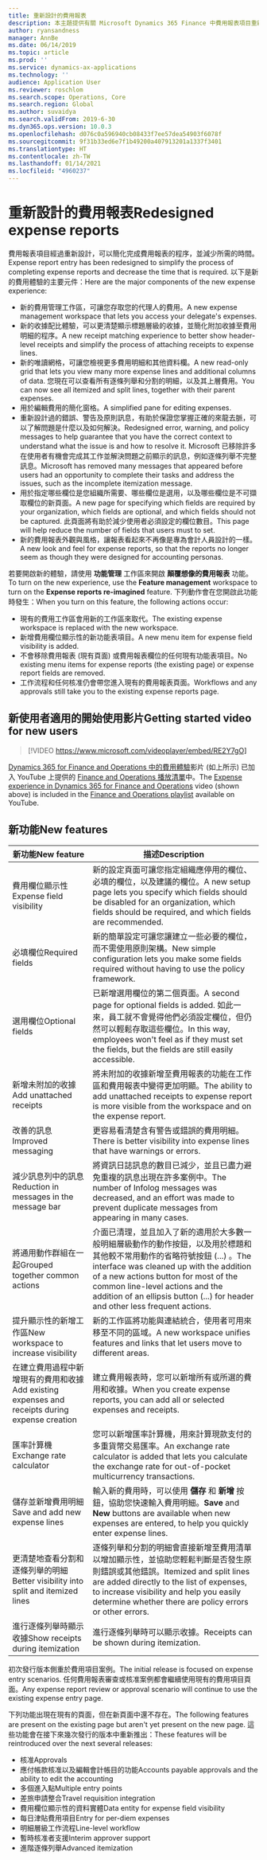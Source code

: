 ```yaml
---
title: 重新設計的費用報表
description: 本主題提供有關 Microsoft Dynamics 365 Finance 中費用報表項目重新設計和顛覆想像體驗的資訊。 新的體驗簡化完成費用報表的程序，並減少所需的時間。
author: ryansandness
manager: AnnBe
ms.date: 06/14/2019
ms.topic: article
ms.prod: ''
ms.service: dynamics-ax-applications
ms.technology: ''
audience: Application User
ms.reviewer: roschlom
ms.search.scope: Operations, Core
ms.search.region: Global
ms.author: suvaidya
ms.search.validFrom: 2019-6-30
ms.dyn365.ops.version: 10.0.3
ms.openlocfilehash: d076c0a596940cb08433f7ee57dea54903f6078f
ms.sourcegitcommit: 9f31b33ed6e7f1b49200a407913201a1337f3401
ms.translationtype: HT
ms.contentlocale: zh-TW
ms.lasthandoff: 01/14/2021
ms.locfileid: "4960237"
---
```

# <a name="redesigned-expense-reports"></a><span data-ttu-id="9fd36-104">重新設計的費用報表</span><span class="sxs-lookup"><span data-stu-id="9fd36-104">Redesigned expense reports</span></span>

<span data-ttu-id="9fd36-105">費用報表項目經過重新設計，可以簡化完成費用報表的程序，並減少所需的時間。</span><span class="sxs-lookup"><span data-stu-id="9fd36-105">Expense report entry has been redesigned to simplify the process of completing expense reports and decrease the time that is required.</span></span> <span data-ttu-id="9fd36-106">以下是新的費用體驗的主要元件：</span><span class="sxs-lookup"><span data-stu-id="9fd36-106">Here are the major components of the new expense experience:</span></span>

- <span data-ttu-id="9fd36-107">新的費用管理工作區，可讓您存取您的代理人的費用。</span><span class="sxs-lookup"><span data-stu-id="9fd36-107">A new expense management workspace that lets you access your delegate's expenses.</span></span>
- <span data-ttu-id="9fd36-108">新的收據配比體驗，可以更清楚顯示標題層級的收據，並簡化附加收據至費用明細的程序。</span><span class="sxs-lookup"><span data-stu-id="9fd36-108">A new receipt matching experience to better show header-level receipts and simplify the process of attaching receipts to expense lines.</span></span>
- <span data-ttu-id="9fd36-109">新的唯讀網格，可讓您檢視更多費用明細和其他資料欄。</span><span class="sxs-lookup"><span data-stu-id="9fd36-109">A new read-only grid that lets you view many more expense lines and additional columns of data.</span></span> <span data-ttu-id="9fd36-110">您現在可以查看所有逐條列舉和分割的明細，以及其上層費用。</span><span class="sxs-lookup"><span data-stu-id="9fd36-110">You can now see all itemized and split lines, together with their parent expenses.</span></span>
- <span data-ttu-id="9fd36-111">用於編輯費用的簡化窗格。</span><span class="sxs-lookup"><span data-stu-id="9fd36-111">A simplified pane for editing expenses.</span></span>
- <span data-ttu-id="9fd36-112">重新設計過的錯誤、警告及原則訊息，有助於保證您掌握正確的來龍去脈，可以了解問題是什麼以及如何解決。</span><span class="sxs-lookup"><span data-stu-id="9fd36-112">Redesigned error, warning, and policy messages to help guarantee that you have the correct context to understand what the issue is and how to resolve it.</span></span> <span data-ttu-id="9fd36-113">Microsoft 已移除許多在使用者有機會完成其工作並解決問題之前顯示的訊息，例如逐條列舉不完整訊息。</span><span class="sxs-lookup"><span data-stu-id="9fd36-113">Microsoft has removed many messages that appeared before users had an opportunity to complete their tasks and address the issues, such as the incomplete itemization message.</span></span>
- <span data-ttu-id="9fd36-114">用於指定哪些欄位是您組織所需要、哪些欄位是選用，以及哪些欄位是不可擷取欄位的新頁面。</span><span class="sxs-lookup"><span data-stu-id="9fd36-114">A new page for specifying which fields are required by your organization, which fields are optional, and which fields should not be captured.</span></span> <span data-ttu-id="9fd36-115">此頁面將有助於減少使用者必須設定的欄位數目。</span><span class="sxs-lookup"><span data-stu-id="9fd36-115">This page will help reduce the number of fields that users must to set.</span></span>
- <span data-ttu-id="9fd36-116">新的費用報表外觀與風格，讓報表看起來不再像是專為會計人員設計的一樣。</span><span class="sxs-lookup"><span data-stu-id="9fd36-116">A new look and feel for expense reports, so that the reports no longer seem as though they were designed for accounting personas.</span></span>

<span data-ttu-id="9fd36-117">若要開啟新的體驗，請使用 **功能管理** 工作區來開啟 **顛覆想像的費用報表** 功能。</span><span class="sxs-lookup"><span data-stu-id="9fd36-117">To turn on the new experience, use the **Feature management** workspace to turn on the **Expense reports re-imagined** feature.</span></span> <span data-ttu-id="9fd36-118">下列動作會在您開啟此功能時發生：</span><span class="sxs-lookup"><span data-stu-id="9fd36-118">When you turn on this feature, the following actions occur:</span></span>

- <span data-ttu-id="9fd36-119">現有的費用工作區會用新的工作區來取代。</span><span class="sxs-lookup"><span data-stu-id="9fd36-119">The existing expense workspace is replaced with the new workspace.</span></span>
- <span data-ttu-id="9fd36-120">新增費用欄位顯示性的新功能表項目。</span><span class="sxs-lookup"><span data-stu-id="9fd36-120">A new menu item for expense field visibility is added.</span></span>
- <span data-ttu-id="9fd36-121">不會移除費用報表 (現有頁面) 或費用報表欄位的任何現有功能表項目。</span><span class="sxs-lookup"><span data-stu-id="9fd36-121">No existing menu items for expense reports (the existing page) or expense report fields are removed.</span></span>
- <span data-ttu-id="9fd36-122">工作流程和任何核准仍會帶您進入現有的費用報表頁面。</span><span class="sxs-lookup"><span data-stu-id="9fd36-122">Workflows and any approvals still take you to the existing expense reports page.</span></span>

## <a name="getting-started-video-for-new-users"></a><span data-ttu-id="9fd36-123">新使用者適用的開始使用影片</span><span class="sxs-lookup"><span data-stu-id="9fd36-123">Getting started video for new users</span></span>

> [!VIDEO https://www.microsoft.com/videoplayer/embed/RE2Y7gO]

<span data-ttu-id="9fd36-124">[Dynamics 365 for Finance and Operations 中的費用體驗](https://youtu.be/Ocy-MsTvEE0)影片 (如上所示) 已加入 YouTube 上提供的 [Finance and Operations 播放清單](https://www.youtube.com/playlist?list=PLcakwueIHoT_SYfIaPGoOhloFoCXiUSyW)中。</span><span class="sxs-lookup"><span data-stu-id="9fd36-124">The [Expense experience in Dynamics 365 for Finance and Operations](https://youtu.be/Ocy-MsTvEE0) video (shown above) is included in the [Finance and Operations playlist](https://www.youtube.com/playlist?list=PLcakwueIHoT_SYfIaPGoOhloFoCXiUSyW) available on YouTube.</span></span>

## <a name="new-features"></a><span data-ttu-id="9fd36-125">新功能</span><span class="sxs-lookup"><span data-stu-id="9fd36-125">New features</span></span>

| <span data-ttu-id="9fd36-126">新功能</span><span class="sxs-lookup"><span data-stu-id="9fd36-126">New feature</span></span> | <span data-ttu-id="9fd36-127">描述</span><span class="sxs-lookup"><span data-stu-id="9fd36-127">Description</span></span> |
|---|----|
| <span data-ttu-id="9fd36-128">費用欄位顯示性</span><span class="sxs-lookup"><span data-stu-id="9fd36-128">Expense field visibility</span></span> | <span data-ttu-id="9fd36-129">新的設定頁面可讓您指定組織應停用的欄位、必填的欄位，以及建議的欄位。</span><span class="sxs-lookup"><span data-stu-id="9fd36-129">A new setup page lets you specify which fields should be disabled for an organization, which fields should be required, and which fields are recommended.</span></span> |
| <span data-ttu-id="9fd36-130">必填欄位</span><span class="sxs-lookup"><span data-stu-id="9fd36-130">Required fields</span></span> | <span data-ttu-id="9fd36-131">新的簡單設定可讓您讓建立一些必要的欄位，而不需使用原則架構。</span><span class="sxs-lookup"><span data-stu-id="9fd36-131">New simple configuration lets you make some fields required without having to use the policy framework.</span></span> |
| <span data-ttu-id="9fd36-132">選用欄位</span><span class="sxs-lookup"><span data-stu-id="9fd36-132">Optional fields</span></span> | <span data-ttu-id="9fd36-133">已新增選用欄位的第二個頁面。</span><span class="sxs-lookup"><span data-stu-id="9fd36-133">A second page for optional fields is added.</span></span> <span data-ttu-id="9fd36-134">如此一來，員工就不會覺得他們必須設定欄位，但仍然可以輕鬆存取這些欄位。</span><span class="sxs-lookup"><span data-stu-id="9fd36-134">In this way, employees won't feel as if they must set the fields, but the fields are still easily accessible.</span></span> |
| <span data-ttu-id="9fd36-135">新增未附加的收據</span><span class="sxs-lookup"><span data-stu-id="9fd36-135">Add unattached receipts</span></span> | <span data-ttu-id="9fd36-136">將未附加的收據新增至費用報表的功能在工作區和費用報表中變得更加明顯。</span><span class="sxs-lookup"><span data-stu-id="9fd36-136">The ability to add unattached receipts to expense report is more visible from the workspace and on the expense report.</span></span> |
| <span data-ttu-id="9fd36-137">改善的訊息</span><span class="sxs-lookup"><span data-stu-id="9fd36-137">Improved messaging</span></span> | <span data-ttu-id="9fd36-138">更容易看清楚含有警告或錯誤的費用明細。</span><span class="sxs-lookup"><span data-stu-id="9fd36-138">There is better visibility into expense lines that have warnings or errors.</span></span> |
| <span data-ttu-id="9fd36-139">減少訊息列中的訊息</span><span class="sxs-lookup"><span data-stu-id="9fd36-139">Reduction in messages in the message bar</span></span>| <span data-ttu-id="9fd36-140">將資訊日誌訊息的數目已減少，並且已盡力避免重複的訊息出現在許多案例中。</span><span class="sxs-lookup"><span data-stu-id="9fd36-140">The number of Infolog messages was decreased, and an effort was made to prevent duplicate messages from appearing in many cases.</span></span> |
| <span data-ttu-id="9fd36-141">將通用動作群組在一起</span><span class="sxs-lookup"><span data-stu-id="9fd36-141">Grouped together common actions</span></span> | <span data-ttu-id="9fd36-142">介面已清理，並且加入了新的適用於大多數一般明細層級動作的動作按鈕，以及用於標題和其他較不常用動作的省略符號按鈕 (...) 。</span><span class="sxs-lookup"><span data-stu-id="9fd36-142">The interface was cleaned up with the addition of a new actions button for most of the common line-level actions and the addition of an ellipsis button (...) for header and other less frequent actions.</span></span> |
| <span data-ttu-id="9fd36-143">提升顯示性的新增工作區</span><span class="sxs-lookup"><span data-stu-id="9fd36-143">New workspace to increase visibility</span></span> | <span data-ttu-id="9fd36-144">新的工作區將功能與連結統合，使用者可用來移至不同的區域。</span><span class="sxs-lookup"><span data-stu-id="9fd36-144">A new workspace unifies features and links that let users move to different areas.</span></span> |
| <span data-ttu-id="9fd36-145">在建立費用過程中新增現有的費用和收據</span><span class="sxs-lookup"><span data-stu-id="9fd36-145">Add existing expenses and receipts during expense creation</span></span> | <span data-ttu-id="9fd36-146">建立費用報表時，您可以新增所有或所選的費用和收據。</span><span class="sxs-lookup"><span data-stu-id="9fd36-146">When you create expense reports, you can add all or selected expenses and receipts.</span></span> |
| <span data-ttu-id="9fd36-147">匯率計算機</span><span class="sxs-lookup"><span data-stu-id="9fd36-147">Exchange rate calculator</span></span> | <span data-ttu-id="9fd36-148">您可以新增匯率計算機，用來計算現款支付的多重貨幣交易匯率。</span><span class="sxs-lookup"><span data-stu-id="9fd36-148">An exchange rate calculator is added that lets you calculate the exchange rate for out-of-pocket multicurrency transactions.</span></span> |
| <span data-ttu-id="9fd36-149">儲存並新增費用明細</span><span class="sxs-lookup"><span data-stu-id="9fd36-149">Save and add new expense lines</span></span> | <span data-ttu-id="9fd36-150">輸入新的費用時，可以使用 **儲存** 和 **新增** 按鈕，協助您快速輸入費用明細。</span><span class="sxs-lookup"><span data-stu-id="9fd36-150">**Save** and **New** buttons are available when new expenses are entered, to help you quickly enter expense lines.</span></span> |
| <span data-ttu-id="9fd36-151">更清楚地查看分割和逐條列舉的明細</span><span class="sxs-lookup"><span data-stu-id="9fd36-151">Better visibility into split and itemized lines</span></span> | <span data-ttu-id="9fd36-152">逐條列舉和分割的明細會直接新增至費用清單以增加顯示性，並協助您輕鬆判斷是否發生原則錯誤或其他錯誤。</span><span class="sxs-lookup"><span data-stu-id="9fd36-152">Itemized and split lines are added directly to the list of expenses, to increase visibility and help you easily determine whether there are policy errors or other errors.</span></span> |
| <span data-ttu-id="9fd36-153">進行逐條列舉時顯示收據</span><span class="sxs-lookup"><span data-stu-id="9fd36-153">Show receipts during itemization</span></span> | <span data-ttu-id="9fd36-154">進行逐條列舉時可以顯示收據。</span><span class="sxs-lookup"><span data-stu-id="9fd36-154">Receipts can be shown during itemization.</span></span> |

<span data-ttu-id="9fd36-155">初次發行版本側重於費用項目案例。</span><span class="sxs-lookup"><span data-stu-id="9fd36-155">The initial release is focused on expense entry scenarios.</span></span> <span data-ttu-id="9fd36-156">任何費用報表審查或核准案例都會繼續使用現有的費用項目頁面。</span><span class="sxs-lookup"><span data-stu-id="9fd36-156">Any expense report review or approval scenario will continue to use the existing expense entry page.</span></span>

<span data-ttu-id="9fd36-157">下列功能出現在現有的頁面，但在新頁面中還不存在。</span><span class="sxs-lookup"><span data-stu-id="9fd36-157">The following features are present on the existing page but aren't yet present on the new page.</span></span> <span data-ttu-id="9fd36-158">這些功能會在接下來幾次發行的版本中重新推出：</span><span class="sxs-lookup"><span data-stu-id="9fd36-158">These features will be reintroduced over the next several releases:</span></span>

- <span data-ttu-id="9fd36-159">核准</span><span class="sxs-lookup"><span data-stu-id="9fd36-159">Approvals</span></span>
- <span data-ttu-id="9fd36-160">應付帳款核准以及編輯會計帳目的功能</span><span class="sxs-lookup"><span data-stu-id="9fd36-160">Accounts payable approvals and the ability to edit the accounting</span></span>
- <span data-ttu-id="9fd36-161">多個進入點</span><span class="sxs-lookup"><span data-stu-id="9fd36-161">Multiple entry points</span></span>
- <span data-ttu-id="9fd36-162">差旅申請整合</span><span class="sxs-lookup"><span data-stu-id="9fd36-162">Travel requisition integration</span></span>
- <span data-ttu-id="9fd36-163">費用欄位顯示性的資料實體</span><span class="sxs-lookup"><span data-stu-id="9fd36-163">Data entity for expense field visibility</span></span>
- <span data-ttu-id="9fd36-164">每日津貼費用項目</span><span class="sxs-lookup"><span data-stu-id="9fd36-164">Entry for per-diem expenses</span></span>
- <span data-ttu-id="9fd36-165">明細層級工作流程</span><span class="sxs-lookup"><span data-stu-id="9fd36-165">Line-level workflow</span></span>
- <span data-ttu-id="9fd36-166">暫時核准者支援</span><span class="sxs-lookup"><span data-stu-id="9fd36-166">Interim approver support</span></span>
- <span data-ttu-id="9fd36-167">進階逐條列舉</span><span class="sxs-lookup"><span data-stu-id="9fd36-167">Advanced itemization</span></span>
